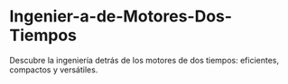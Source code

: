 # Ingenier-a-de-Motores-Dos-Tiempos
Descubre la ingeniería detrás de los motores de dos tiempos: eficientes, compactos y versátiles.
